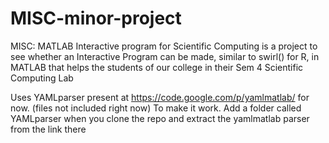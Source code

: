 # MISC-minor-project
MISC: MATLAB Interactive program for Scientific Computing is a project to see whether an Interactive Program can be made, similar to swirl() for R, in MATLAB that helps the students of our college in their Sem 4 Scientific Computing Lab

Uses YAMLparser present at https://code.google.com/p/yamlmatlab/ for now. (files not included right now)
To make it work. Add a folder called YAMLparser when you clone the repo and extract the yamlmatlab parser from the link there

